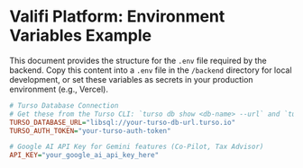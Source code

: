 # Valifi Platform: Environment Variables Example

This document provides the structure for the `.env` file required by the backend. Copy this content into a `.env` file in the `/backend` directory for local development, or set these variables as secrets in your production environment (e.g., Vercel).

```ini
# Turso Database Connection
# Get these from the Turso CLI: `turso db show <db-name> --url` and `turso db tokens create <db-name>`
TURSO_DATABASE_URL="libsql://your-turso-db-url.turso.io"
TURSO_AUTH_TOKEN="your-turso-auth-token"

# Google AI API Key for Gemini features (Co-Pilot, Tax Advisor)
API_KEY="your_google_ai_api_key_here"
```
